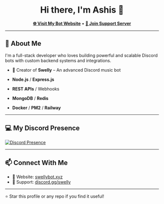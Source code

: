 <h1 align="center">Hi there, I'm Ashis 👋</h1>

<p align="center">
  <a href="https://swellybot.xyz"><strong>🌐 Visit My Bot Website</strong></a> •
  <a href="https://discord.gg/swelly"><strong>💬 Join Support Server</strong></a>
</p>

---

## 🚀 About Me

I'm a full-stack developer who loves building powerful and scalable Discord bots with custom backend systems and integrations.

- 🤖 Creator of **Swelly** – An advanced Discord music bot

- **Node.js** / **Express.js**
- **REST APIs** / Webhooks
- **MongoDB** / **Redis**
- **Docker** / **PM2** / **Railway**

---

## 💻 My Discord Presence

<!-- Replace YOUR_USER_ID with your real Discord user ID -->
[![Discord Presence](https://lanyard.cnrad.dev/api/742984554729570415?showDisplayName=true&hideTag=true)](https://discord.com/users/742984554729570415)


---

## 📫 Connect With Me

- 🔗 Website: [swellybot.xyz](https://swellybot.xyz)
- 💬 Support: [discord.gg/swelly](https://discord.gg/swelly)

---
⭐️ Star this profile or any repo if you find it useful!
